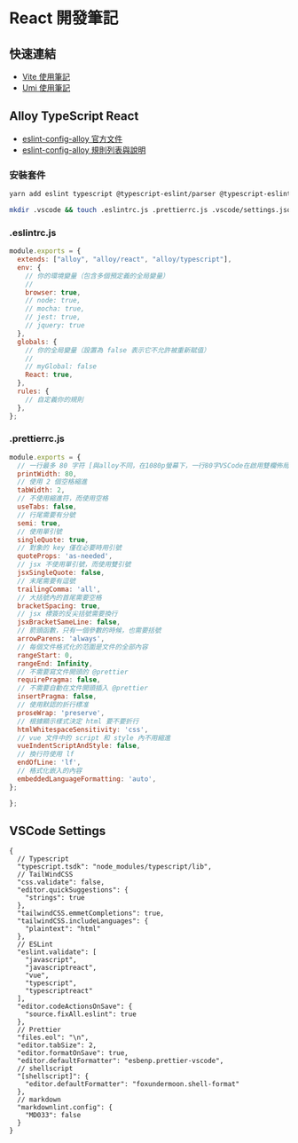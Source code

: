 # React 開發筆記

## 快速連結

- [Vite 使用筆記](vite.md)
- [Umi 使用筆記](umi.md)

## Alloy TypeScript React

- [eslint-config-alloy 官方文件](https://github.com/AlloyTeam/eslint-config-alloy/blob/master/README.zh-CN.md)
- [eslint-config-alloy 規則列表與說明](https://alloyteam.github.io/eslint-config-alloy/)

### 安裝套件

```bash
yarn add eslint typescript @typescript-eslint/parser @typescript-eslint/eslint-plugin eslint-plugin-react eslint-config-alloy --dev
```

```bash
mkdir .vscode && touch .eslintrc.js .prettierrc.js .vscode/settings.json
```

### .eslintrc.js

```js
module.exports = {
  extends: ["alloy", "alloy/react", "alloy/typescript"],
  env: {
    // 你的環境變量（包含多個預定義的全局變量）
    //
    browser: true,
    // node: true,
    // mocha: true,
    // jest: true,
    // jquery: true
  },
  globals: {
    // 你的全局變量（設置為 false 表示它不允許被重新賦值）
    //
    // myGlobal: false
    React: true,
  },
  rules: {
    // 自定義你的規則
  },
};
```

### .prettierrc.js

```js
module.exports = {
  // 一行最多 80 字符 [與alloy不同，在1080p螢幕下，一行80字VSCode在啟用雙欄佈局的時候不會折行]
  printWidth: 80,
  // 使用 2 個空格縮進
  tabWidth: 2,
  // 不使用縮進符，而使用空格
  useTabs: false,
  // 行尾需要有分號
  semi: true,
  // 使用單引號
  singleQuote: true,
  // 對象的 key 僅在必要時用引號
  quoteProps: 'as-needed',
  // jsx 不使用單引號，而使用雙引號
  jsxSingleQuote: false,
  // 末尾需要有逗號
  trailingComma: 'all',
  // 大括號內的首尾需要空格
  bracketSpacing: true,
  // jsx 標簽的反尖括號需要換行
  jsxBracketSameLine: false,
  // 箭頭函數，只有一個參數的時候，也需要括號
  arrowParens: 'always',
  // 每個文件格式化的范圍是文件的全部內容
  rangeStart: 0,
  rangeEnd: Infinity,
  // 不需要寫文件開頭的 @prettier
  requirePragma: false,
  // 不需要自動在文件開頭插入 @prettier
  insertPragma: false,
  // 使用默認的折行標准
  proseWrap: 'preserve',
  // 根據顯示樣式決定 html 要不要折行
  htmlWhitespaceSensitivity: 'css',
  // vue 文件中的 script 和 style 內不用縮進
  vueIndentScriptAndStyle: false,
  // 換行符使用 lf
  endOfLine: 'lf',
  // 格式化嵌入的內容
  embeddedLanguageFormatting: 'auto',
};

};
```

## VSCode Settings

```jsonc
{
  // Typescript
  "typescript.tsdk": "node_modules/typescript/lib",
  // TailWindCSS
  "css.validate": false,
  "editor.quickSuggestions": {
    "strings": true
  },
  "tailwindCSS.emmetCompletions": true,
  "tailwindCSS.includeLanguages": {
    "plaintext": "html"
  },
  // ESLint
  "eslint.validate": [
    "javascript",
    "javascriptreact",
    "vue",
    "typescript",
    "typescriptreact"
  ],
  "editor.codeActionsOnSave": {
    "source.fixAll.eslint": true
  },
  // Prettier
  "files.eol": "\n",
  "editor.tabSize": 2,
  "editor.formatOnSave": true,
  "editor.defaultFormatter": "esbenp.prettier-vscode",
  // shellscript
  "[shellscript]": {
    "editor.defaultFormatter": "foxundermoon.shell-format"
  },
  // markdown
  "markdownlint.config": {
    "MD033": false
  }
}
```
